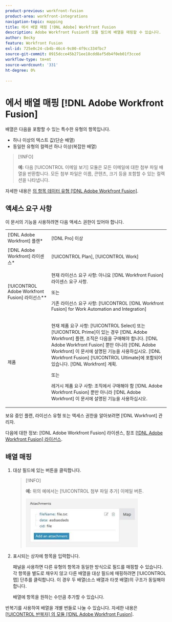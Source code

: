 ```yaml
---
product-previous: workfront-fusion
product-area: workfront-integrations
navigation-topic: mapping
title: 에서 배열 매핑 [!DNL Adobe] Workfront Fusion
description: Adobe Workfront Fusion의 모듈 필드에 배열을 매핑할 수 있습니다.
author: Becky
feature: Workfront Fusion
exl-id: 725e0c24-cb4b-46c4-9c00-4f9cc334fbc7
source-git-commit: 0915dcce45b271ee18cdd8af5db4f0eb01f3cced
workflow-type: tm+mt
source-wordcount: '331'
ht-degree: 0%

---
```


# 에서 배열 매핑 [!DNL Adobe Workfront Fusion]

배열은 다음을 포함할 수 있는 특수한 유형의 항목입니다.

* 하나 이상의 텍스트 값(단순 배열)
* 동일한 유형의 컬렉션 하나 이상(복잡한 배열)

>[!INFO]
>
>**예:** 다음 [!UICONTROL 이메일 보기] 모듈은 모든 이메일에 대한 첨부 파일 배열을 반환합니다. 모든 첨부 파일은 이름, 콘텐츠, 크기 등을 포함할 수 있는 컬렉션을 나타냅니다.

자세한 내용은 [의 항목 데이터 유형 [!DNL Adobe Workfront Fusion]](../../workfront-fusion/mapping/item-data-types.md).

## 액세스 요구 사항

이 문서의 기능을 사용하려면 다음 액세스 권한이 있어야 합니다.

<table style="table-layout:auto">
 <col> 
 <col> 
 <tbody> 
  <tr> 
    <td role="rowheader">[!DNL Adobe Workfront] 플랜*</td> 
   <td> <p>[!DNL Pro] 이상</p> </td> 
  </tr> 
  <tr data-mc-conditions=""> 
   <td role="rowheader">[!DNL Adobe Workfront] 라이센스*</td> 
   <td> <p>[!UICONTROL Plan], [!UICONTROL Work]</p> </td> 
  </tr> 
  <tr> 
   <td role="rowheader">[!UICONTROL Adobe Workfront Fusion] 라이선스**</td> 
   <td>
   <p>현재 라이선스 요구 사항: 아니요 [!DNL Workfront Fusion] 라이센스 요구 사항.</p>
   <p>또는</p>
   <p>기존 라이선스 요구 사항: [!UICONTROL [!DNL Workfront Fusion] for Work Automation and Integration] </p>
   </td> 
  </tr> 
  <tr> 
   <td role="rowheader">제품</td> 
   <td>
   <p>현재 제품 요구 사항: [!UICONTROL Select] 또는 [!UICONTROL Prime]이 있는 경우 [!DNL Adobe Workfront] 플랜, 조직은 다음을 구매해야 합니다. [!DNL Adobe Workfront Fusion] 뿐만 아니라 [!DNL Adobe Workfront] 이 문서에 설명된 기능을 사용하십시오. [!DNL Workfront Fusion] [!UICONTROL Ultimate]에 포함되어 있습니다. [!DNL Workfront] 계획.</p>
   <p>또는</p>
   <p>레거시 제품 요구 사항: 조직에서 구매해야 함 [!DNL Adobe Workfront Fusion] 뿐만 아니라 [!DNL Adobe Workfront] 이 문서에 설명된 기능을 사용하십시오.</p>
   </td> 
  </tr> 
 </tbody> 
</table>

보유 중인 플랜, 라이선스 유형 또는 액세스 권한을 알아보려면 [!DNL Workfront] 관리자.

다음에 대한 정보: [!DNL Adobe Workfront Fusion] 라이센스, 참조 [[!DNL Adobe Workfront Fusion] 라이선스](../../workfront-fusion/get-started/license-automation-vs-integration.md).

## 배열 매핑

1. 대상 필드에 있는 버튼을 클릭합니다.

   >[!INFO]
   >
   >  **예:** 위의 예에서는 [!UICONTROL 첨부 파일 추가] 이메일 버튼.
   >
   >![](assets/add-an-attachment-button-350x152.jpg)

1. 표시되는 상자에 항목을 입력합니다.

   패널을 사용하면 다른 유형의 항목과 동일한 방식으로 필드를 매핑할 수 있습니다. 각 항목을 별도로 채우지 않고 다른 배열을 대상 필드에 매핑하려면 [!UICONTROL 맵] 단추를 클릭합니다. 이 경우 두 배열(소스 배열과 타겟 배열)의 구조가 동일해야 합니다.

   배열에 항목을 원하는 수만큼 추가할 수 있습니다.

반복기를 사용하여 배열을 개별 번들로 나눌 수 있습니다. 자세한 내용은 [[!UICONTROL 반복자] 의 모듈 [!DNL Adobe Workfront Fusion]](../../workfront-fusion/modules/iterator-module.md).
